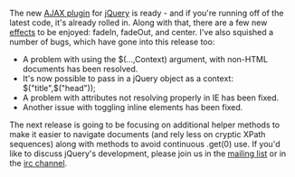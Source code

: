 The new [AJAX plugin](http://jquery.com/docs/ajax/) for
[jQuery](http://jquery.com/) is ready - and if you're running off of the
latest code, it's already rolled in. Along with that, there are a few
new [effects](http://jquery.com/docs/fx/) to be enjoyed: fadeIn,
fadeOut, and center. I've also squished a number of bugs, which have
gone into this release too:

-   A problem with using the \$(...,Context) argument, with non-HTML
    documents has been resolved.
-   It's now possible to pass in a jQuery object as a context:
    \$("title",\$("head"));
-   A problem with attributes not resolving properly in IE has been
    fixed.
-   Another issue with toggling inline elements has been fixed.

The next release is going to be focusing on additional helper methods to
make it easier to navigate documents (and rely less on cryptic XPath
sequences) along with methods to avoid continuous .get(0) use. If you'd
like to discuss jQuery's development, please join us in the [mailing
list](http://jquery.com/discuss/) or in the [irc
channel](irc://irc.freenode.net/jquery).
